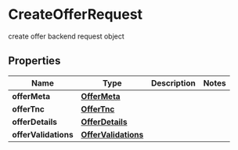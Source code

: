

# CreateOfferRequest

create offer backend request object

## Properties

| Name | Type | Description | Notes |
|------------ | ------------- | ------------- | -------------|
|**offerMeta** | [**OfferMeta**](OfferMeta.md) |  |  |
|**offerTnc** | [**OfferTnc**](OfferTnc.md) |  |  |
|**offerDetails** | [**OfferDetails**](OfferDetails.md) |  |  |
|**offerValidations** | [**OfferValidations**](OfferValidations.md) |  |  |




